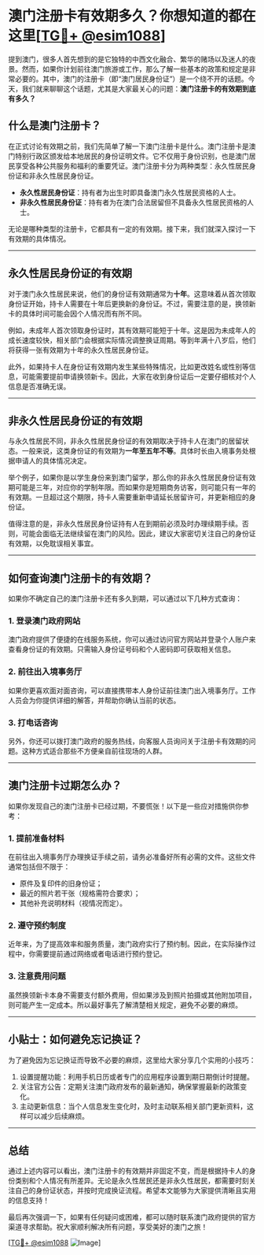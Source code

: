 # 澳门注册卡有效期多久？你想知道的都在这里[[TG💪+ @esim1088](https://t.me/s/esim1088)]

提到澳门，很多人首先想到的是它独特的中西文化融合、繁华的赌场以及迷人的夜景。然而，如果你计划前往澳门旅游或工作，那么了解一些基本的政策和规定是非常必要的。其中，澳门的注册卡（即“澳门居民身份证”）是一个绕不开的话题。今天，我们就来聊聊这个话题，尤其是大家最关心的问题：**澳门注册卡的有效期到底有多久？**

## 什么是澳门注册卡？

在正式讨论有效期之前，我们先简单了解一下澳门注册卡是什么。澳门注册卡是澳门特别行政区颁发给本地居民的身份证明文件。它不仅用于身份识别，也是澳门居民享受各种公共服务和福利的重要凭证。澳门注册卡分为两种类型：永久性居民身份证和非永久性居民身份证。

- **永久性居民身份证**：持有者为出生时即具备澳门永久性居民资格的人士。
- **非永久性居民身份证**：持有者为在澳门合法居留但不具备永久性居民资格的人士。

无论是哪种类型的注册卡，它都具有一定的有效期。接下来，我们就深入探讨一下有效期的具体情况。

---

## 永久性居民身份证的有效期

对于澳门永久性居民来说，他们的身份证有效期通常为**十年**。这意味着从首次领取身份证开始，持卡人需要在十年后更换新的身份证。不过，需要注意的是，换领新卡的具体时间可能会因个人情况而有所不同。

例如，未成年人首次领取身份证时，其有效期可能短于十年。这是因为未成年人的成长速度较快，相关部门会根据实际情况调整换证周期。等到年满十八岁后，他们将获得一张有效期为十年的永久性居民身份证。

此外，如果持卡人在身份证有效期内发生某些特殊情况，比如更改姓名或性别等信息，可能需要提前申请换领新卡。因此，大家在收到身份证后一定要仔细核对个人信息是否准确无误。

---

## 非永久性居民身份证的有效期

与永久性居民不同，非永久性居民身份证的有效期取决于持卡人在澳门的居留状态。一般来说，这类身份证的有效期为**一年至五年不等**。具体时长由入境事务处根据申请人的具体情况决定。

举个例子，如果你是以学生身份来到澳门留学，那么你的非永久性居民身份证有效期可能是三年，对应你的学制年限。而如果你是短期商务访客，则可能只有一年的有效期。一旦超过这个期限，持卡人需要重新申请延长居留许可，并更新相应的身份证。

值得注意的是，非永久性居民身份证持有人在到期前必须及时办理续期手续。否则，可能会面临无法继续留在澳门的风险。因此，建议大家密切关注自己的身份证有效期，以免耽误相关事宜。

---

## 如何查询澳门注册卡的有效期？

如果你不确定自己的澳门注册卡还有多久到期，可以通过以下几种方式查询：

### 1. 登录澳门政府网站
澳门政府提供了便捷的在线服务系统，你可以通过访问官方网站并登录个人账户来查看身份证的有效期。只需输入身份证号码和个人密码即可获取相关信息。

### 2. 前往出入境事务厅
如果你更喜欢面对面咨询，可以直接携带本人身份证前往澳门出入境事务厅。工作人员会为你提供详细的解答，并帮助你确认当前的状态。

### 3. 打电话咨询
另外，你还可以拨打澳门政府的服务热线，向客服人员询问关于注册卡有效期的问题。这种方式适合那些不方便亲自前往现场的人群。

---

## 澳门注册卡过期怎么办？

如果你发现自己的澳门注册卡已经过期，不要慌张！以下是一些应对措施供你参考：

### 1. 提前准备材料
在前往出入境事务厅办理换证手续之前，请务必准备好所有必需的文件。这些文件通常包括但不限于：
   - 原件及复印件的旧身份证；
   - 最近的照片若干张（规格需符合要求）；
   - 其他补充说明材料（视情况而定）。

### 2. 遵守预约制度
近年来，为了提高效率和服务质量，澳门政府实行了预约制。因此，在实际操作过程中，你需要提前通过网络或者电话进行预约登记。

### 3. 注意费用问题
虽然换领新卡本身不需要支付额外费用，但如果涉及到照片拍摄或其他附加项目，则可能产生一定成本。所以最好事先了解清楚相关规定，避免不必要的麻烦。

---

## 小贴士：如何避免忘记换证？

为了避免因为忘记换证而导致不必要的麻烦，这里给大家分享几个实用的小技巧：

1. 设置提醒功能：利用手机日历或者专门的应用程序设置到期日期倒计时提醒。
2. 关注官方公告：定期关注澳门政府发布的最新通知，确保掌握最新的政策变化。
3. 主动更新信息：当个人信息发生变化时，及时主动联系相关部门更新资料，这样可以减少后续麻烦。

---

## 总结

通过上述内容可以看出，澳门注册卡的有效期并非固定不变，而是根据持卡人的身份类别和个人情况有所差异。无论是永久性居民还是非永久性居民，都需要时刻关注自己的身份证状态，并按时完成换证流程。希望本文能够为大家提供清晰且实用的信息支持！

最后再次强调一下，如果有任何疑问或困难，都可以随时联系澳门政府提供的官方渠道寻求帮助。祝大家顺利解决所有问题，享受美好的澳门之旅！

[[TG💪+ @esim1088](https://t.me/s/esim1088) ![Image](https://i.postimg.cc/4NQfJmqS/Snipaste-2025-05-13-00-14-12.png)]